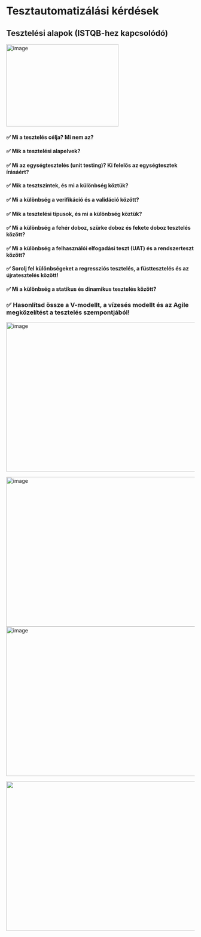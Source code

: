 # Tesztautomatizálási kérdések

## Tesztelési alapok (ISTQB-hez kapcsolódó)
<img src="https://www.mindsmapped.com/wp-content/uploads/2016/06/ISTQB.jpg" alt="image" width="300" height="220">

#### ✅ Mi a tesztelés célja? Mi nem az?

#### ✅ Mik a tesztelési alapelvek?

#### ✅ Mi az egységtesztelés (unit testing)? Ki felelős az egységtesztek írásáért?

#### ✅ Mik a tesztszintek, és mi a különbség köztük?

#### ✅ Mi a különbség a verifikáció és a validáció között?

#### ✅ Mik a tesztelési típusok, és mi a különbség köztük?

#### ✅ Mi a különbség a fehér doboz, szürke doboz és fekete doboz tesztelés között?

#### ✅ Mi a különbség a felhasználói elfogadási teszt (UAT) és a rendszerteszt között?

#### ✅ Sorolj fel különbségeket a regressziós tesztelés, a füsttesztelés és az újratesztelés között!

#### ✅ Mi a különbség a statikus és dinamikus tesztelés között?

### ✅ Hasonlítsd össze a V-modellt, a vízesés modellt és az Agile megközelítést a tesztelés szempontjából!


<img src="https://t4.ftcdn.net/jpg/03/90/15/65/360_F_390156585_8w1lsOyICIAOvDCU8tExXW2QwLCOFwXD.jpg" alt="image" width="550" height="400">


<img src="https://i.imgur.com/S38EBJw.png" alt="image" width="550" height="400">   <img src="https://segedletek.level14.hu/assets/img/modszertan-vizeses.svg" alt="image" width="550" height="400">


<img src="https://promanconsulting.hu/wp-content/uploads/2022/03/agilis-modszertanok-optimized.jpg" width="550" height="400">